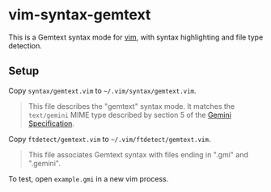 # vim-syntax-gemtext

This is a Gemtext syntax mode for [vim](https://www.vim.org), with syntax highlighting and file type detection.

## Setup

Copy `syntax/gemtext.vim` to `~/.vim/syntax/gemtext.vim`.

> This file describes the "gemtext" syntax mode. It matches the `text/gemini` MIME type described by section 5 of the [Gemini Specification](https://gemini.circumlunar.space/docs/specification.html).

Copy `ftdetect/gemtext.vim` to `~/.vim/ftdetect/gemtext.vim`.

> This file associates Gemtext syntax with files ending in ".gmi" and ".gemini".

To test, open `example.gmi` in a new vim process.
